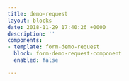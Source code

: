 ```yaml
---
title: demo-request
layout: blocks
date: 2018-11-29 17:40:26 +0000
description: ''
components:
- template: form-demo-request
  block: form-demo-request-component
  enabled: false

---
```

